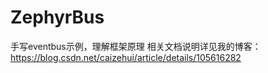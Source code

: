 # ZephyrBus
手写eventbus示例，理解框架原理
相关文档说明详见我的博客：https://blog.csdn.net/caizehui/article/details/105616282
